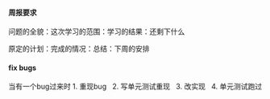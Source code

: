 #### 周报要求

问题的全貌：这次学习的范围：学习的结果：还剩下什么

原定的计划：完成的情况：总结：下周的安排

#### fix bugs

当有一个bug过来时 
    1.  重现bug  
    2.  写单元测试重现  
    3.  改实现  
    4.  单元测试跑过